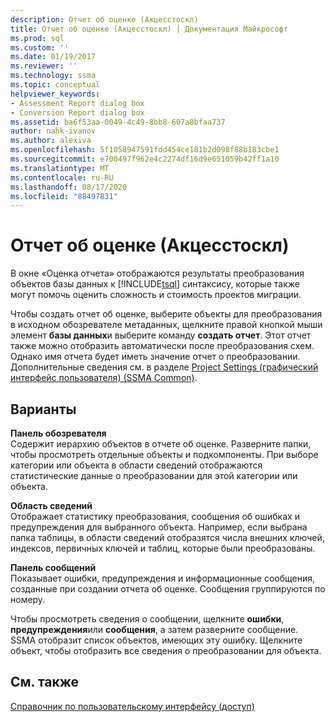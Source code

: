```yaml
---
description: Отчет об оценке (Акцесстоскл)
title: Отчет об оценке (Акцесстоскл) | Документация Майкрософт
ms.prod: sql
ms.custom: ''
ms.date: 01/19/2017
ms.reviewer: ''
ms.technology: ssma
ms.topic: conceptual
helpviewer_keywords:
- Assessment Report dialog box
- Conversion Report dialog box
ms.assetid: ba6f53aa-0049-4c49-8bb8-607a8bfaa737
author: nahk-ivanov
ms.author: alexiva
ms.openlocfilehash: 5f1058947591fdd454ce181b2d098f88b183cbe1
ms.sourcegitcommit: e700497f962e4c2274df16d9e651059b42ff1a10
ms.translationtype: MT
ms.contentlocale: ru-RU
ms.lasthandoff: 08/17/2020
ms.locfileid: "88497831"
---
```

# <a name="assessment-report-accesstosql"></a>Отчет об оценке (Акцесстоскл)
В окне «Оценка отчета» отображаются результаты преобразования объектов базы данных к [!INCLUDE[tsql](../../includes/tsql-md.md)] синтаксису, которые также могут помочь оценить сложность и стоимость проектов миграции.  
  
Чтобы создать отчет об оценке, выберите объекты для преобразования в исходном обозревателе метаданных, щелкните правой кнопкой мыши элемент **базы данных**и выберите команду **создать отчет**. Этот отчет также можно отобразить автоматически после преобразования схем. Однако имя отчета будет иметь значение отчет о преобразовании. Дополнительные сведения см. в разделе [Project Settings (графический интерфейс пользователя) (SSMA Common)](https://msdn.microsoft.com/cf06baf1-8714-48a3-95dc-781f6ca53693).  
  
## <a name="options"></a>Варианты  
**Панель обозревателя**  
Содержит иерархию объектов в отчете об оценке. Разверните папки, чтобы просмотреть отдельные объекты и подкомпоненты. При выборе категории или объекта в области сведений отображаются статистические данные о преобразовании для этой категории или объекта.  
  
**Область сведений**  
Отображает статистику преобразования, сообщения об ошибках и предупреждения для выбранного объекта. Например, если выбрана папка таблицы, в области сведений отобразятся числа внешних ключей, индексов, первичных ключей и таблиц, которые были преобразованы.  
  
**Панель сообщений**  
Показывает ошибки, предупреждения и информационные сообщения, созданные при создании отчета об оценке. Сообщения группируются по номеру.  
  
Чтобы просмотреть сведения о сообщении, щелкните **ошибки**, **предупреждения**или **сообщения**, а затем разверните сообщение. SSMA отобразит список объектов, имеющих эту ошибку. Щелкните объект, чтобы отобразить все сведения о преобразовании для объекта.  
  
## <a name="see-also"></a>См. также  
[Справочник по пользовательскому интерфейсу (доступ)](https://msdn.microsoft.com/af24c303-4a41-449b-9c86-d6558a97e839)  
  
